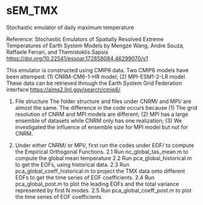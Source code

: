 # sEM_TMX
Stochastic emulator of daily maximum temperature

Reference:
Stochastic Emulators of Spatially Resolved Extreme Temperatures of Earth System Models
by Mengze Wang, Andre Souza, Raffaele Ferrari, and Themistoklis Sapsis
https://doi.org/10.22541/essoar.172858084.46299070/v1


This emulator is constructed using CMIP6 data. Two CMIP6 models have been attemped: (1) CNRM-CM6-1-HR model; (2) MPI-ESM1-2-LR model
These data can be retrieved through the Earth System Grid Federation interface https://aims2.llnl.gov/search/cmip6/.

1. File structure
   The folder structure and files under CNRM/ and MPI/ are almost the same. The difference in the code occurs because (1) The grid resolution of CNRM and MPI models are different; (2) MPI has a large ensemble of datasets while CNRM only has one realization; (3) We investigated the influence of ensemble size for MPI model but not for CNRM.

2. Under either CNRM/ or MPI/, first run the codes under EOF/ to compute the Empirical Orthogonal Functions.
   2.1 Run nc_global_tas_mean.m to compute the global mean temperature
   2.2 Run pca_global_historical.m to get the EOFs, using historical data.
   2.3 Run pca_global_coeff_historical.m to project the TMX data onto different EOFs to get the time series of EOF coefficients.
   2.4 Run pca_global_post.m to plot the leading EOFs and the total variance represented by first N modes.
   2.5 Run pca_global_coeff_post.m to plot the time series of EOF coefficients
